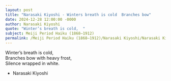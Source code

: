 ```yaml
---
layout: post
title: "Narasaki Kiyoshi - Winters breath is cold  Branches bow"
date: 2024-12-28 12:00:00 -0000
author: Narasaki Kiyoshi
quote: "Winter’s breath is cold,  "
subject: Meiji Period Haiku (1868–1912)
permalink: /Meiji Period Haiku (1868–1912)/Narasaki Kiyoshi/Narasaki Kiyoshi - Winters breath is cold  Branches bow
---
```


Winter’s breath is cold,  
Branches bow with heavy frost,  
Silence wrapped in white.

- Narasaki Kiyoshi
